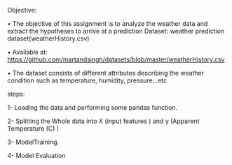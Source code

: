 Objective: 

• The objective of this assignment is to analyze the weather data and extract the
hypotheses to arrive at a prediction
Dataset: weather prediction dataset(weatherHistory.csv)

• Available at:
https://github.com/martandsingh/datasets/blob/master/weatherHistory.csv

• The dataset consists of different attributes describing the weather condition
such as temperature, humidity, pressure…etc

steps:

1- Loading the data and performing some pandas function.

2- Splitting the Whole data into X (input features ) and y
(Apparent Temperature (C) )

3- ModelTraining.

4- Model Evaluation

